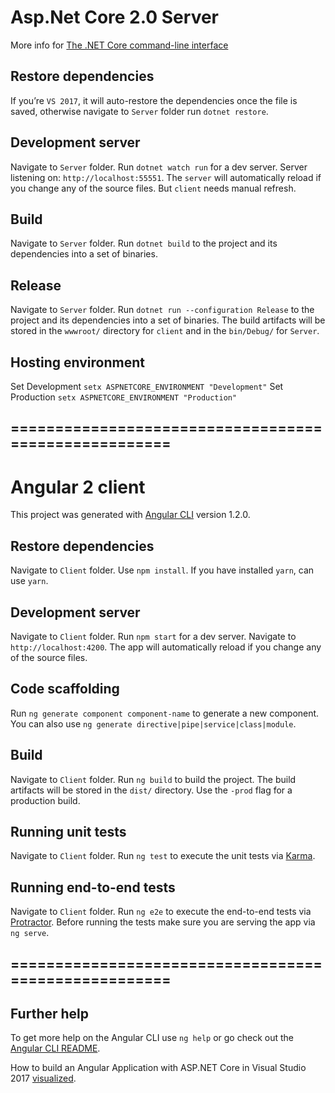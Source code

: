 # Asp.Net Core 2.0 Server

More info for [The .NET Core command-line interface](https://docs.microsoft.com/en-us/dotnet/core/tools/)

## Restore dependencies

If you’re `VS 2017`, it will auto-restore the dependencies once the file is saved, otherwise navigate to `Server` folder run `dotnet restore`.

## Development server

Navigate to `Server` folder. Run `dotnet watch run` for a dev server. Server listening on:  `http://localhost:55551`. The `server` will automatically reload if you change any of the source files. But `client` needs manual refresh.

## Build

Navigate to `Server` folder. Run `dotnet build` to the project and its dependencies into a set of binaries.

## Release

Navigate to `Server` folder. Run `dotnet run --configuration Release` to the project and its dependencies into a set of binaries. The build artifacts will be stored in the `wwwroot/` directory for `client` and in the `bin/Debug/` for `Server`.

## Hosting environment

Set Development `setx ASPNETCORE_ENVIRONMENT "Development"`
Set Production `setx ASPNETCORE_ENVIRONMENT "Production"`


## =====================================================


# Angular 2 client

This project was generated with [Angular CLI](https://github.com/angular/angular-cli) version 1.2.0.

## Restore dependencies

Navigate to `Client` folder. Use `npm install`.
If you have installed `yarn`, can use `yarn`.

## Development server

Navigate to `Client` folder. Run `npm start` for a dev server. Navigate to `http://localhost:4200`. The app will automatically reload if you change any of the source files.

## Code scaffolding

Run `ng generate component component-name` to generate a new component. You can also use `ng generate directive|pipe|service|class|module`.

## Build

Navigate to `Client` folder. Run `ng build` to build the project. The build artifacts will be stored in the `dist/` directory. Use the `-prod` flag for a production build.

## Running unit tests

Navigate to `Client` folder. Run `ng test` to execute the unit tests via [Karma](https://karma-runner.github.io).

## Running end-to-end tests

Navigate to `Client` folder. Run `ng e2e` to execute the end-to-end tests via [Protractor](http://www.protractortest.org/).
Before running the tests make sure you are serving the app via `ng serve`.


## =====================================================


## Further help

To get more help on the Angular CLI use `ng help` or go check out the [Angular CLI README](https://github.com/angular/angular-cli/blob/master/README.md).

How to build an Angular Application with ASP.NET Core in Visual Studio 2017 [visualized](https://medium.com/@levifuller/building-an-angular-application-with-asp-net-core-in-visual-studio-2017-visualized-f4b163830eaa).